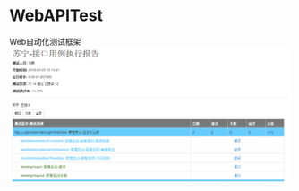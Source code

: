 # WebAPITest
Web自动化测试框架
![Screenshot](https://github.com/fxlysm/WebAPITest/blob/master/YXLSG/log/20180521141603.png)
